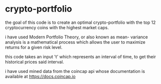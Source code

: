 # crypto-portfolio
 
the goal of this code is to create an optimal crypto-portfolio with the top 12
cryptocurrency coins with the highest market caps.

i have used Modern Portfolio Theory, or also known as mean- variance analysis is a mathematical
process which allows the user to maximize returns for a given risk level.

this code takes an input 't' which represents an interval of time, to get their historical prices said interval. 

i have used mined data from the coincap api whose documentation is available at https://docs.coincap.io

